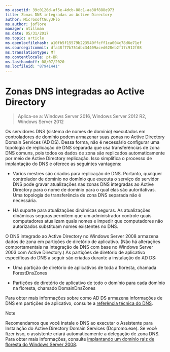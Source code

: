 ```yaml
---
ms.assetid: 39c0126d-af5e-4dcb-88c1-aa38f888e973
title: Zonas DNS integradas ao Active Directory
author: MicrosoftGuyJFlo
ms.author: joflore
manager: mtillman
ms.date: 05/31/2017
ms.topic: article
ms.openlocfilehash: a10fb5f15579b223540ffcff1ca004c78d6e71ef
ms.sourcegitcommit: dfa48f77b751dbc34409aced628eb2f17c912f08
ms.translationtype: MT
ms.contentlocale: pt-BR
ms.lasthandoff: 08/07/2020
ms.locfileid: "87941441"
---
```

# <a name="active-directory-integrated-dns-zones"></a>Zonas DNS integradas ao Active Directory

> Aplica-se a: Windows Server 2016, Windows Server 2012 R2, Windows Server 2012

Os servidores DNS (sistema de nomes de domínio) executados em controladores de domínio podem armazenar suas zonas no Active Directory Domain Services (AD DS). Dessa forma, não é necessário configurar uma topologia de replicação de DNS separada que usa transferências de zona DNS comuns, pois todos os dados de zona são replicados automaticamente por meio de Active Directory replicação. Isso simplifica o processo de implantação do DNS e oferece as seguintes vantagens:

- Vários mestres são criados para replicação de DNS. Portanto, qualquer controlador de domínio no domínio que executa o serviço do servidor DNS pode gravar atualizações nas zonas DNS integradas ao Active Directory para o nome de domínio para o qual elas são autoritativas. Uma topologia de transferência de zona DNS separada não é necessária.

- Há suporte para atualizações dinâmicas seguras. As atualizações dinâmicas seguras permitem que um administrador controle quais computadores atualizam quais nomes e impedir que computadores não autorizados substituam nomes existentes no DNS.

O DNS integrado ao Active Directory no Windows Server 2008 armazena dados de zona em partições de diretório de aplicativo. (Não há alterações comportamentais na integração de DNS com base no Windows Server 2003 com Active Directory.) As partições de diretório de aplicativo específicas do DNS a seguir são criadas durante a instalação do AD DS:

- Uma partição de diretório de aplicativos de toda a floresta, chamada ForestDnsZones

- Partições de diretório de aplicativo de todo o domínio para cada domínio na floresta, chamado DomainDnsZones

Para obter mais informações sobre como AD DS armazena informações de DNS em partições de aplicativo, consulte a [referência técnica do DNS](/previous-versions/windows/it-pro/windows-server-2003/cc779926(v=ws.10)).

> [!NOTE]
> Recomendamos que você instale o DNS ao executar o Assistente para Instalação do Active Directory Domain Services (Dcpromo.exe). Se você fizer isso, o assistente criará automaticamente a delegação de zona DNS. Para obter mais informações, consulte [implantando um domínio raiz de floresta do Windows Server 2008](/previous-versions/windows/it-pro/windows-server-2008-r2-and-2008/cc731174(v=ws.10)).
